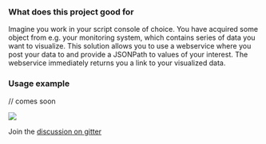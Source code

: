 ### What does this project good for


Imagine you work in your script console of choice. You have acquired some object from e.g. your monitoring system, which contains series of data you want to visualize. This solution allows you to use a webservice where you post your data to and provide a JSONPath to values of your interest. The webservice immediately returns you a link to your visualized data.

### Usage example

// comes soon

![](https://alexproj.visualstudio.com/_apis/public/build/definitions/7455326a-b67c-421b-aabd-d763c6ae6114/5/badge)

Join the [discussion on gitter](https://gitter.im/ScriptChart)
